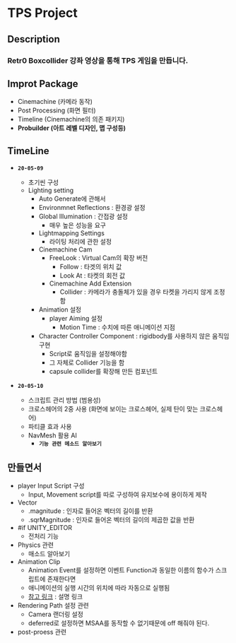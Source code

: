 # TPS Project

## Description

### Retr0 Boxcollider 강좌 영상을 통해 TPS 게임을 만듭니다.

## Improt Package

- Cinemachine (카메라 동작)
- Post Processing (화면 필터)
- Timeline (Cinemachine의 의존 패키지)
- **Probuilder (아트 레벨 디자인, 맵 구성등)**

## TimeLine

- **`20-05-09`**
  - 초기씬 구성
  - Lighting setting
    - Auto Generate에 관해서
    - Environmnet Reflections : 환경광 설정
    - Global lllumination : 간접광 설정
      - 매우 높은 성능을 요구
    - Lightmapping Settings
      - 라이팅 처리에 관한 설정
    - Cinemachine Cam
      - FreeLook : Virtual Cam의 확장 버전
        - Follow : 타겟의 위치 값
        - Look At : 타켓의 회전 값
      - Cinemachine Add Extension
        - Collider : 카메라가 충돌체가 있을 경우 타켓을 가리지 않게 조정함
    - Animation 설정
      - player Aiming 설정
        - Motion Time : 수치에 따른 애니메이션 지점
    - Character Controller Component : rigidbody를 사용하지 않은 움직임 구현
      - Script로 움직임을 설정해야함
      - 그 자체로 Collider 기능을 함
      - capsule collider를 확장해 만든 컴포넌트

- **`20-05-10`**
  - 스크립트 관리 방법 (범용성)
  - 크로스헤어의 2중 사용 (화면에 보이는 크로스헤어, 실제 탄이 맞는 크로스헤어)
  - 파티클 효과 사용
  - NavMesh 활용 AI
    - **`기능 관련 메소드 알아보기`**

## 만들면서

- player Input Script 구성
  - Input, Movement script를 따로 구성하여 유지보수에 용이하게 제작
- Vector
  - .magnitude : 인자로 들어온 벡터의 길이를 반환
  - .sqrMagnitude : 인자로 들어온 벡터의 길이의 제곱한 값을 반환
- #if UNITY_EDITOR
  - 전처리 기능
- Physics 관련
  - 매소드 알아보기
- Animation Clip
  - Animation Event를 설정하면 이벤트 Function과 동일한 이름의 함수가 스크립트에 존재한다면
  - 애니메이션의 실행 시간의 위치에 따라 자동으로 실행됨
  - [참고 링크](https://jaeho0613.tistory.com/) : 설명 링크
- Rendering Path 설정 관련
  - Camera 랜더링 설정
  - deferred로 설정하면 MSAA를 동작할 수 없기때문에 off 해줘야 된다.
- post-proess 관련
  